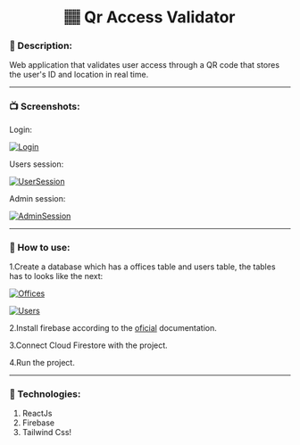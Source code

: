 <h1 align="center">🏽 Qr Access Validator</h1>

### **📕 Description:**

Web application that validates user access through a QR code that stores the user's ID and location in real time.

------------

### **📺 Screenshots:**

Login:

[![Login](https://i.imgur.com/qEMZlN0.png "Login")](https://i.imgur.com/qEMZlN0.png "Login")


Users session:

[![UserSession](https://i.imgur.com/FpvOCaT.png "UserSession")](https://i.imgur.com/FpvOCaT.png "UserSession")

Admin session:

[![AdminSession](https://i.imgur.com/TSmUZNy.png "AdminSession")](https://i.imgur.com/TSmUZNy.png "AdminSession")

------------

### **📕 How to use:**

1.Create a database which has a offices table and users table, the tables has to looks like the next:

[![Offices](https://i.imgur.com/bNRTuBo.png "Offices")](https://i.imgur.com/bNRTuBo.png "Offices")

[![Users](https://i.imgur.com/JDhiNum.png "Users")](https://i.imgur.com/JDhiNum.png "Users")

2.Install firebase according to the [oficial](https://firebase.google.com/docs/firestore/quickstart "oficial") documentation.

3.Connect Cloud Firestore with the project.

4.Run the project.

------------

### **🚀 Technologies:**
1. ReactJs
2. Firebase
3. Tailwind Css!
